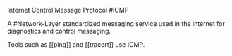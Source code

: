 Internet Control Message Protocol #ICMP

A #Network-Layer standardized messaging service used in the internet for diagnostics and control messaging.

Tools such as [[ping]] and [[tracert]] use ICMP.
